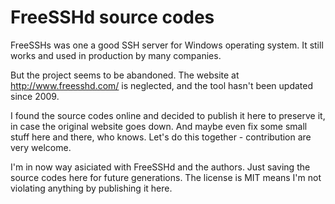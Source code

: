 # FreeSSHd source codes

FreeSSHs was one a good SSH server for Windows operating system. It still works and used in production by many companies.

But the project seems to be abandoned. The website at http://www.freesshd.com/ is neglected, and the tool hasn't been updated since 2009.

I found the source codes online and decided to publish it here to preserve it, in case the original website goes down. And maybe even fix some small stuff here and there, who knows. Let's do this together - contribution are very welcome.

I'm in now way asiciated with FreeSSHd and the authors. Just saving the source codes here for future generations. The license is MIT means I'm not violating anything by publishing it here.
